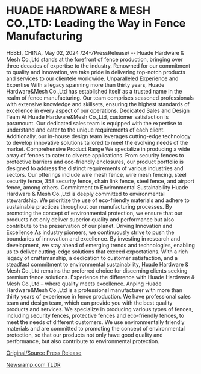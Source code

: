 # HUADE HARDWARE & MESH CO.,LTD: Leading the Way in Fence Manufacturing

HEBEI, CHINA, May 02, 2024 /24-7PressRelease/ -- Huade Hardware & Mesh Co.,Ltd stands at the forefront of fence production, bringing over three decades of expertise to the industry. Renowned for our commitment to quality and innovation, we take pride in delivering top-notch products and services to our clientele worldwide.  Unparalleled Experience and Expertise  With a legacy spanning more than thirty years, Huade Hardware&Mesh Co.,Ltd has established itself as a trusted name in the realm of fence manufacturing. Our team comprises seasoned professionals with extensive knowledge and skillsets, ensuring the highest standards of excellence in every aspect of our operations.  Dedicated Sales and Design Team  At Huade Hardware&Mesh Co.,Ltd, customer satisfaction is paramount. Our dedicated sales team is equipped with the expertise to understand and cater to the unique requirements of each client. Additionally, our in-house design team leverages cutting-edge technology to develop innovative solutions tailored to meet the evolving needs of the market.  Comprehensive Product Range  We specialize in producing a wide array of fences to cater to diverse applications. From security fences to protective barriers and eco-friendly enclosures, our product portfolio is designed to address the distinct requirements of various industries and sectors. Our offerings include wire mesh fence, wire mesh fencing, steel security fence, 358 security fence, chain link fence, steel fence, and airport fence, among others.  Commitment to Environmental Sustainability  Huade Hardware & Mesh Co.,Ltd is deeply committed to environmental stewardship. We prioritize the use of eco-friendly materials and adhere to sustainable practices throughout our manufacturing processes. By promoting the concept of environmental protection, we ensure that our products not only deliver superior quality and performance but also contribute to the preservation of our planet.  Driving Innovation and Excellence  As industry pioneers, we continuously strive to push the boundaries of innovation and excellence. By investing in research and development, we stay ahead of emerging trends and technologies, enabling us to deliver cutting-edge solutions that exceed expectations.  With a rich legacy of craftsmanship, a dedication to customer satisfaction, and a steadfast commitment to environmental sustainability, Huade Hardware & Mesh Co.,Ltd remains the preferred choice for discerning clients seeking premium fence solutions. Experience the difference with Huade Hardware & Mesh Co.,Ltd – where quality meets excellence.  Anping Huade Hardware&Mesh Co.,Ltd is a professional manufacturer with more than thirty years of experience in fence production. We have professional sales team and design team, which can provide you with the best quality products and services.   We specialize in producing various types of fences, including security fences, protective fences and eco-friendly fences, to meet the needs of different customers. We use environmentally friendly materials and are committed to promoting the concept of environmental protection, so that our products not only have good quality and performance, but also contribute to environmental protection. 

[Original/Source Press Release](https://www.24-7pressrelease.com/press-release/510519/huade-hardware-mesh-coltd-leading-the-way-in-fence-manufacturing) 

[Newsramp.com TLDR](https://newsramp.com/None) 